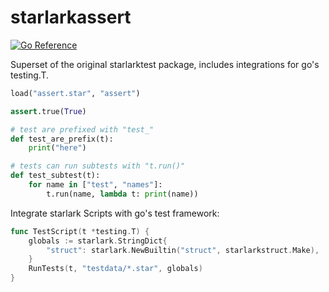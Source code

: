 # starlarkassert

[![Go Reference](https://pkg.go.dev/badge/github.com/emcfarlane/starlarkassert.svg)](https://pkg.go.dev/github.com/emcfarlane/starlarkassert)

Superset of the original starlarktest package, includes integrations for go's testing.T.

```python
load("assert.star", "assert")

assert.true(True)

# test are prefixed with "test_"
def test_are_prefix(t):
    print("here")

# tests can run subtests with "t.run()"
def test_subtest(t):
    for name in ["test", "names"]:
        t.run(name, lambda t: print(name))

```

Integrate starlark Scripts with go's test framework:
```go
func TestScript(t *testing.T) {
	globals := starlark.StringDict{
		"struct": starlark.NewBuiltin("struct", starlarkstruct.Make),
	}
	RunTests(t, "testdata/*.star", globals)
}
```
